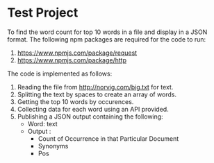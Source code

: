 # Test Project
To find the word count for top 10 words in a file and display in a JSON format.
The following npm packages are required for the code to run:
1. https://www.npmjs.com/package/request
2. https://www.npmjs.com/package/http

The code is implemented as follows:
1. Reading the file from http://norvig.com/big.txt for text.
2. Splitting the text by spaces to create an array of words.
3. Getting the top 10 words by occurences.
4. Collecting data for each word using an API provided.
5. Publishing a JSON output containing the following:
   - Word: text 
   - Output :
        - Count of Occurrence in that Particular Document
        - Synonyms
        - Pos
